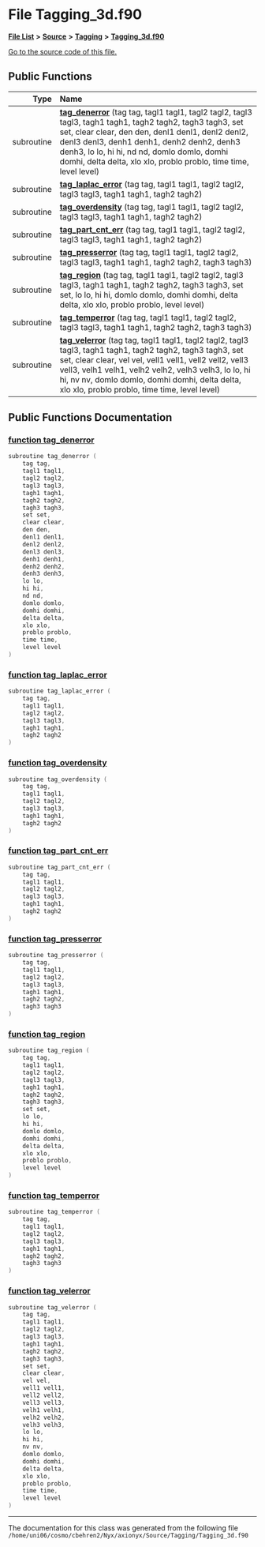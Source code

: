 
# File Tagging\_3d.f90


[**File List**](files.md) **>** [**Source**](dir_74389ed8173ad57b461b9d623a1f3867.md) **>** [**Tagging**](dir_c14a965952b26c2f69053cc66c8fb69f.md) **>** [**Tagging\_3d.f90**](Source_2Tagging_2Tagging__3d_8f90.md)

[Go to the source code of this file.](Source_2Tagging_2Tagging__3d_8f90_source.md)


















## Public Functions

| Type | Name |
| ---: | :--- |
|  subroutine | [**tag\_denerror**](Source_2Tagging_2Tagging__3d_8f90.md#function-tag-denerror) (tag tag, tagl1 tagl1, tagl2 tagl2, tagl3 tagl3, tagh1 tagh1, tagh2 tagh2, tagh3 tagh3, set set, clear clear, den den, denl1 denl1, denl2 denl2, denl3 denl3, denh1 denh1, denh2 denh2, denh3 denh3, lo lo, hi hi, nd nd, domlo domlo, domhi domhi, delta delta, xlo xlo, problo problo, time time, level level) <br> |
|  subroutine | [**tag\_laplac\_error**](Source_2Tagging_2Tagging__3d_8f90.md#function-tag-laplac-error) (tag tag, tagl1 tagl1, tagl2 tagl2, tagl3 tagl3, tagh1 tagh1, tagh2 tagh2) <br> |
|  subroutine | [**tag\_overdensity**](Source_2Tagging_2Tagging__3d_8f90.md#function-tag-overdensity) (tag tag, tagl1 tagl1, tagl2 tagl2, tagl3 tagl3, tagh1 tagh1, tagh2 tagh2) <br> |
|  subroutine | [**tag\_part\_cnt\_err**](Source_2Tagging_2Tagging__3d_8f90.md#function-tag-part-cnt-err) (tag tag, tagl1 tagl1, tagl2 tagl2, tagl3 tagl3, tagh1 tagh1, tagh2 tagh2) <br> |
|  subroutine | [**tag\_presserror**](Source_2Tagging_2Tagging__3d_8f90.md#function-tag-presserror) (tag tag, tagl1 tagl1, tagl2 tagl2, tagl3 tagl3, tagh1 tagh1, tagh2 tagh2, tagh3 tagh3) <br> |
|  subroutine | [**tag\_region**](Source_2Tagging_2Tagging__3d_8f90.md#function-tag-region) (tag tag, tagl1 tagl1, tagl2 tagl2, tagl3 tagl3, tagh1 tagh1, tagh2 tagh2, tagh3 tagh3, set set, lo lo, hi hi, domlo domlo, domhi domhi, delta delta, xlo xlo, problo problo, level level) <br> |
|  subroutine | [**tag\_temperror**](Source_2Tagging_2Tagging__3d_8f90.md#function-tag-temperror) (tag tag, tagl1 tagl1, tagl2 tagl2, tagl3 tagl3, tagh1 tagh1, tagh2 tagh2, tagh3 tagh3) <br> |
|  subroutine | [**tag\_velerror**](Source_2Tagging_2Tagging__3d_8f90.md#function-tag-velerror) (tag tag, tagl1 tagl1, tagl2 tagl2, tagl3 tagl3, tagh1 tagh1, tagh2 tagh2, tagh3 tagh3, set set, clear clear, vel vel, vell1 vell1, vell2 vell2, vell3 vell3, velh1 velh1, velh2 velh2, velh3 velh3, lo lo, hi hi, nv nv, domlo domlo, domhi domhi, delta delta, xlo xlo, problo problo, time time, level level) <br> |








## Public Functions Documentation


### <a href="#function-tag-denerror" id="function-tag-denerror">function tag\_denerror </a>


```cpp
subroutine tag_denerror (
    tag tag,
    tagl1 tagl1,
    tagl2 tagl2,
    tagl3 tagl3,
    tagh1 tagh1,
    tagh2 tagh2,
    tagh3 tagh3,
    set set,
    clear clear,
    den den,
    denl1 denl1,
    denl2 denl2,
    denl3 denl3,
    denh1 denh1,
    denh2 denh2,
    denh3 denh3,
    lo lo,
    hi hi,
    nd nd,
    domlo domlo,
    domhi domhi,
    delta delta,
    xlo xlo,
    problo problo,
    time time,
    level level
) 
```



### <a href="#function-tag-laplac-error" id="function-tag-laplac-error">function tag\_laplac\_error </a>


```cpp
subroutine tag_laplac_error (
    tag tag,
    tagl1 tagl1,
    tagl2 tagl2,
    tagl3 tagl3,
    tagh1 tagh1,
    tagh2 tagh2
) 
```



### <a href="#function-tag-overdensity" id="function-tag-overdensity">function tag\_overdensity </a>


```cpp
subroutine tag_overdensity (
    tag tag,
    tagl1 tagl1,
    tagl2 tagl2,
    tagl3 tagl3,
    tagh1 tagh1,
    tagh2 tagh2
) 
```



### <a href="#function-tag-part-cnt-err" id="function-tag-part-cnt-err">function tag\_part\_cnt\_err </a>


```cpp
subroutine tag_part_cnt_err (
    tag tag,
    tagl1 tagl1,
    tagl2 tagl2,
    tagl3 tagl3,
    tagh1 tagh1,
    tagh2 tagh2
) 
```



### <a href="#function-tag-presserror" id="function-tag-presserror">function tag\_presserror </a>


```cpp
subroutine tag_presserror (
    tag tag,
    tagl1 tagl1,
    tagl2 tagl2,
    tagl3 tagl3,
    tagh1 tagh1,
    tagh2 tagh2,
    tagh3 tagh3
) 
```



### <a href="#function-tag-region" id="function-tag-region">function tag\_region </a>


```cpp
subroutine tag_region (
    tag tag,
    tagl1 tagl1,
    tagl2 tagl2,
    tagl3 tagl3,
    tagh1 tagh1,
    tagh2 tagh2,
    tagh3 tagh3,
    set set,
    lo lo,
    hi hi,
    domlo domlo,
    domhi domhi,
    delta delta,
    xlo xlo,
    problo problo,
    level level
) 
```



### <a href="#function-tag-temperror" id="function-tag-temperror">function tag\_temperror </a>


```cpp
subroutine tag_temperror (
    tag tag,
    tagl1 tagl1,
    tagl2 tagl2,
    tagl3 tagl3,
    tagh1 tagh1,
    tagh2 tagh2,
    tagh3 tagh3
) 
```



### <a href="#function-tag-velerror" id="function-tag-velerror">function tag\_velerror </a>


```cpp
subroutine tag_velerror (
    tag tag,
    tagl1 tagl1,
    tagl2 tagl2,
    tagl3 tagl3,
    tagh1 tagh1,
    tagh2 tagh2,
    tagh3 tagh3,
    set set,
    clear clear,
    vel vel,
    vell1 vell1,
    vell2 vell2,
    vell3 vell3,
    velh1 velh1,
    velh2 velh2,
    velh3 velh3,
    lo lo,
    hi hi,
    nv nv,
    domlo domlo,
    domhi domhi,
    delta delta,
    xlo xlo,
    problo problo,
    time time,
    level level
) 
```



------------------------------
The documentation for this class was generated from the following file `/home/uni06/cosmo/cbehren2/Nyx/axionyx/Source/Tagging/Tagging_3d.f90`